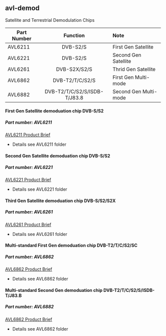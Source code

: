 ## avl-demod
Satellite and Terrestrial Demodulation Chips 

| Part Number  | Function                     | Note                  |
| ------------ |:----------------------------:| :---------------------|
| AVL6211      | DVB-S2/S                     | First Gen Satellite   |
| AVL6221      | DVB-S2/S                     | Second Gen Satellite  |
| AVL6261      | DVB-S2X/S2/S                 | Thrid Gen Satellite   |
| AVL6862      | DVB-T2/T/C/S2/S              | First Gen Multi-mode  |
| AVL6882      | DVB-T2/T/C/S2/S/ISDB-T/J83.8 | Second Gen Multi-mode |





#### First Gen Satellite demoduation chip DVB-S/S2
##### Part number: AVL6211
  [AVL6211 Product Brief](https://github.com/availink/avl-demod/blob/master/AVL6211/AVL6211_databrief.pdf)
* Details see AVL6211 folder

#### Second Gen Satellite demoduation chip DVB-S/S2
##### Part number: AVL6221
  [AVL6221 Product Brief](https://github.com/availink/avl-demod/blob/master/AVL6261/AVL6221_product_brief.pdf)
* Details see AVL6221 folder  

#### Third Gen Satellite demoduation chip DVB-S/S2/S2X
##### Part number: AVL6261
  [AVL6261 Product Brief](https://github.com/availink/avl-demod/blob/master/AVL6261/AVL6261_product_brief.pdf)
* Details see AVL6261 folder  

#### Multi-standard First Gen demoduation chip DVB-T2/T/C/S2/SC
##### Part number: AVL6862
  [AVL6862 Product Brief](https://github.com/availink/avl-demod/blob/master/AVL6882/AVL6862_product_brief.pdf)
* Details see AVL6862 folder

#### Multi-standard Second Gen demoduation chip DVB-T2/T/C/S2/S/ISDB-T/J83.B
##### Part number: AVL6882
  [AVL6862 Product Brief](https://github.com/availink/avl-demod/blob/master/AVL6882/AVL6882_product_brief.pdf)
* Details see AVL6862 folder

